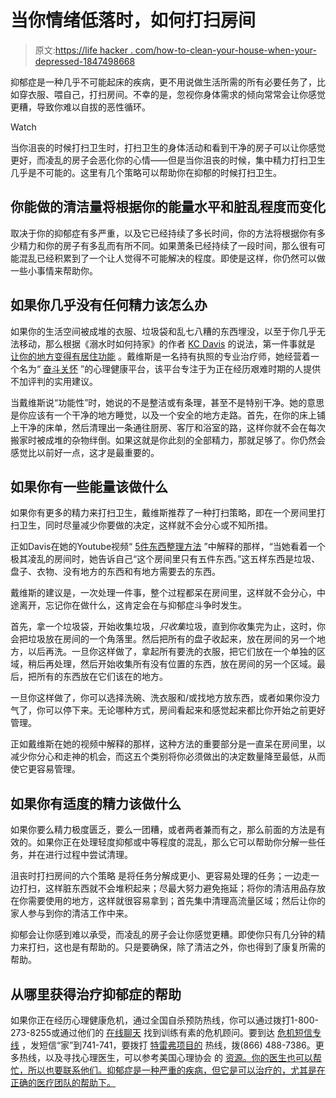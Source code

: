 # 当你情绪低落时，如何打扫房间

> 原文:[https://life hacker . com/how-to-clean-your-house-when-your-depressed-1847498668](https://lifehacker.com/how-to-clean-your-house-when-youre-depressed-1847498668)

抑郁症是一种几乎不可能起床的疾病，更不用说做生活所需的所有必要任务了，比如穿衣服、喂自己，打扫房间。不幸的是，忽视你身体需求的倾向常常会让你感觉更糟，导致你难以自拔的恶性循环。

Watch

当你沮丧的时候打扫卫生时，打扫卫生的身体活动和看到干净的房子可以让你感觉更好，而凌乱的房子会恶化你的心情——但是当你沮丧的时候，集中精力打扫卫生几乎是不可能的。这里有几个策略可以帮助你在抑郁的时候打扫卫生。

## **你能做的清洁量将根据你的能量水平和脏乱程度而变化**

取决于你的抑郁症有多严重，以及它已经持续了多长时间，你的方法将根据你有多少精力和你的房子有多乱而有所不同。如果萧条已经持续了一段时间，那么很有可能混乱已经积累到了一个让人觉得不可能解决的程度。即使是这样，你仍然可以做一些小事情来帮助你。

## **如果你几乎没有任何精力该怎么办**

如果你的生活空间被成堆的衣服、垃圾袋和乱七八糟的东西埋没，以至于你几乎无法移动，那么根据《溺水时如何持家》的作者 [KC Davis](https://www.strugglecare.com/about) 的说法，第一件事就是 [让你的地方变得有居住功能](https://www.youtube.com/watch?v=Pe9NBn67yxU) 。戴维斯是一名持有执照的专业治疗师，她经营着一个名为“ [奋斗关怀](https://www.strugglecare.com/about) ”的心理健康平台，该平台专注于为正在经历艰难时期的人提供不加评判的实用建议。

当戴维斯说“功能性”时，她说的不是整洁或有条理，甚至不是特别干净。她的意思是你应该有一个干净的地方睡觉，以及一个安全的地方走路。首先，在你的床上铺上干净的床单，然后清理出一条通往厨房、客厅和浴室的路，这样你就不会在每次搬家时被成堆的杂物绊倒。如果这就是你此刻的全部精力，那就足够了。你仍然会感觉比以前好一点，这才是最重要的。

## **如果你有一些能量该做什么**

如果你有更多的精力来打扫卫生，戴维斯推荐了一种打扫策略，即在一个房间里打扫卫生，同时尽量减少你要做的决定，这样就不会分心或不知所措。

正如Davis在她的Youtube视频“ [5件东西整理方法](https://www.youtube.com/watch?v=Pe9NBn67yxU) ”中解释的那样，“当她看着一个极其凌乱的房间时，她告诉自己“这个房间里只有五件东西。”这五样东西是垃圾、盘子、衣物、没有地方的东西和有地方需要去的东西。

戴维斯的建议是，一次处理一件事，整个过程都呆在房间里，这样就不会分心，中途离开，忘记你在做什么，这肯定会在与抑郁症斗争时发生。

首先，拿一个垃圾袋，开始收集垃圾，*只收集*垃圾，直到你收集完为止，这时，你会把垃圾放在房间的一个角落里。然后把所有的盘子收起来，放在房间的另一个地方，以后再洗。一旦你这样做了，拿起所有要洗的衣服，把它们放在一个单独的区域，稍后再处理，然后开始收集所有没有位置的东西，放在房间的另一个区域。最后，把所有的东西放在它们该在的地方。

一旦你这样做了，你可以选择洗碗、洗衣服和/或找地方放东西，或者如果你没力气了，你可以停下来。无论哪种方式，房间看起来和感觉起来都比你开始之前更好管理。

正如戴维斯在她的视频中解释的那样，这种方法的重要部分是一直呆在房间里，以减少你分心和走神的机会，而这五个类别将你必须做出的决定数量降至最低，从而使它更容易管理。

## **如果你有适度的精力该做什么**

如果你要么精力极度匮乏，要么一团糟，或者两者兼而有之，那么前面的方法是有效的。如果你正在处理轻度抑郁或中等程度的混乱，那么它可以帮助你分解一些任务，并在进行过程中尝试清理。

沮丧时打扫房间的六个策略 是将任务分解成更小、更容易处理的任务；一边走一边打扫，这样脏东西就不会堆积起来；尽最大努力避免拖延；将你的清洁用品存放在你需要使用的地方，这样就很容易拿到；首先集中清理高流量区域；然后让你的家人参与到你的清洁工作中来。

抑郁会让你感到难以承受，而凌乱的房子会让你感觉更糟。即使你只有几分钟的精力来打扫，这也是有帮助的。只是要确保，除了清洁之外，你也得到了康复所需的帮助。

## 从哪里获得治疗抑郁症的帮助

如果你正在经历心理健康危机，通过全国自杀预防热线，你可以通过拨打1-800-273-8255或通过他们的 [在线聊天](https://suicidepreventionlifeline.org/chat/) 找到训练有素的危机顾问。要到达 [危机短信专线](https://www.crisistextline.org/) ，发短信“家”到741-741，要拨打 [特雷弗项目的](https://www.thetrevorproject.org/) 热线，拨(866) 488-7386。更多热线，以及寻找心理医生，可以参考美国心理协会 的 [资源。你的医生也可以帮忙，所以也要联系他们。抑郁症是一种严重的疾病，但它是可以治疗的，尤其是在正确的医疗团队的帮助下。](https://www.apa.org/topics/crisis-hotlines)